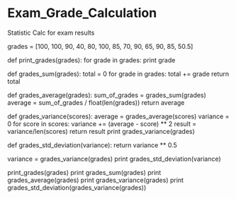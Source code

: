 # Exam_Grade_Calculation
Statistic Calc for exam results

grades = [100, 100, 90, 40, 80, 100, 85, 70, 90, 65, 90, 85, 50.5]

def print_grades(grades):
    for grade in grades:
        print grade

def grades_sum(grades):
    total = 0
    for grade in grades: 
        total += grade
    return total
    
def grades_average(grades):
    sum_of_grades = grades_sum(grades)
    average = sum_of_grades / float(len(grades))
    return average

def grades_variance(scores):
    average = grades_average(scores)
    variance = 0
    for score in scores:
        variance += (average - score) ** 2 
    result = variance/len(scores)
    return result
print grades_variance(grades)

def grades_std_deviation(variance):
    return variance ** 0.5

variance = grades_variance(grades)
print grades_std_deviation(variance)

print_grades(grades)
print grades_sum(grades)
print grades_average(grades)
print grades_variance(grades)
print grades_std_deviation(grades_variance(grades))
